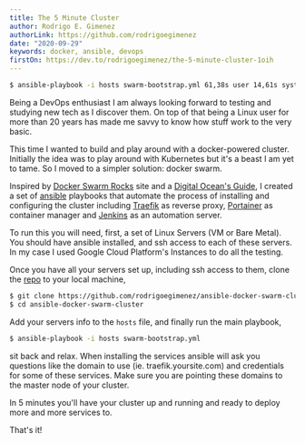 ```yaml
---
title: The 5 Minute Cluster
author: Rodrigo E. Gimenez
authorLink: https://github.com/rodrigoegimenez
date: "2020-09-29"
keywords: docker, ansible, devops
firstOn: https://dev.to/rodrigoegimenez/the-5-minute-cluster-1oih
---
```


```bash
$ ansible-playbook -i hosts swarm-bootstrap.yml 61,38s user 14,61s system 25% cpu 5:00,57 total
```

Being a DevOps enthusiast I am always looking forward to testing and studying new tech as I discover them. On top of that being a Linux user for more than 20 years has made me savvy to know how stuff work to the very basic.

This time I wanted to build and play around with a docker-powered cluster. Initially the idea was to play around with Kubernetes but it's a beast I am yet to tame. So I moved to a simpler solution: docker swarm.

Inspired by [Docker Swarm Rocks](https://dockerswarm.rocks/) site and a [Digital Ocean's Guide](https://www.digitalocean.com/community/tutorials/how-to-create-a-kubernetes-cluster-using-kubeadm-on-ubuntu-18-04), I created a set of [ansible](https://github.com/ansible/ansible) playbooks that automate the process of installing and configuring the cluster including [Traefik](https://traefik.io/traefik/) as reverse proxy, [Portainer](https://www.portainer.io/) as container manager and [Jenkins](https://www.jenkins.io/) as an automation server.

To run this you will need, first, a set of Linux Servers (VM or Bare Metal). You should have ansible installed, and ssh access to each of these servers. In my case I used Google Cloud Platform's Instances to do all the testing.

Once you have all your servers set up, including ssh access to them, clone the [repo](https://github.com/rodrigoegimenez/ansible-docker-swarm-cluster) to your local machine,

```bash
$ git clone https://github.com/rodrigoegimenez/ansible-docker-swarm-cluster.git
$ cd ansible-docker-swarm-cluster
```

Add your servers info to the `hosts` file, and finally run the main playbook,

```bash
$ ansible-playbook -i hosts swarm-bootstrap.yml
```

sit back and relax. When installing the services ansible will ask you questions like the domain to use (ie. traefik.yoursite.com) and credentials for some of these services. Make sure you are pointing these domains to the master node of your cluster.

In 5 minutes you'll have your cluster up and running and ready to deploy more and more services to.

That's it!

<!-- <small><span>Photo by <a href="https://unsplash.com/@tumbao1949?utm_source=unsplash&amp;utm_medium=referral&amp;utm_content=creditCopyText">James Wainscoat</a> on <a href="https://unsplash.com/?utm_source=unsplash&amp;utm_medium=referral&amp;utm_content=creditCopyText">Unsplash</a></span></small> -->
